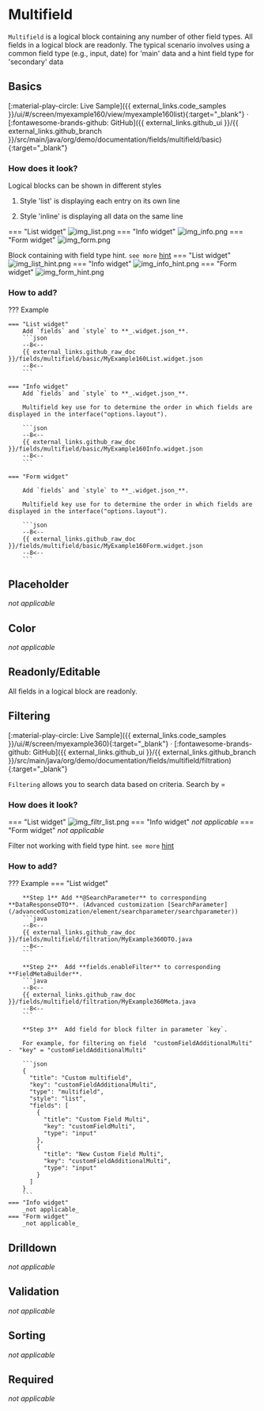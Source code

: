 # Multifield

`Multifield` is a logical block containing any number of other field types. All fields in a logical block are readonly.
The typical scenario involves using a common field type (e.g., input, date) for 'main' data and a hint field type for 'secondary' data

## Basics
[:material-play-circle: Live Sample]({{ external_links.code_samples }}/ui/#/screen/myexample160/view/myexample160list){:target="_blank"} ·
[:fontawesome-brands-github: GitHub]({{ external_links.github_ui }}/{{ external_links.github_branch }}/src/main/java/org/demo/documentation/fields/multifield/basic){:target="_blank"}
### How does it look?

Logical blocks can be shown in different styles

1) Style 'list' is displaying each entry on its own line

2) Style 'inline' is displaying all data on the same line

=== "List widget"
    ![img_list.png](img_list.png)
=== "Info widget"
    ![img_info.png](img_info.png)
=== "Form widget"
    ![img_form.png](img_form.png)

Block containing with field type hint. `see more` [hint](/widget/fields/field/hint/hint)
=== "List widget"
    ![img_list_hint.png](img_list_hint.png)
=== "Info widget"
    ![img_info_hint.png](img_info_hint.png)
=== "Form widget"
    ![img_form_hint.png](img_form_hint.png)


### How to add?

??? Example
    
    === "List widget"
        Add `fields` and `style` to **_.widget.json_**.
        ```json
        --8<--
        {{ external_links.github_raw_doc }}/fields/multifield/basic/MyExample160List.widget.json
        --8<--
        ```     

    === "Info widget"
        Add `fields` and `style` to **_.widget.json_**.

        Multifield key use for to determine the order in which fields are displayed in the interface("options.layout").

        ```json
        --8<--
        {{ external_links.github_raw_doc }}/fields/multifield/basic/MyExample160Info.widget.json
        --8<--
        ```

    === "Form widget"

        Add `fields` and `style` to **_.widget.json_**.

        Multifield key use for to determine the order in which fields are displayed in the interface("options.layout").

        ```json
        --8<--
        {{ external_links.github_raw_doc }}/fields/multifield/basic/MyExample160Form.widget.json
        --8<--
        ```

## Placeholder
_not applicable_

## Color
_not applicable_

## Readonly/Editable
All fields in a logical block are readonly.


## Filtering
[:material-play-circle: Live Sample]({{ external_links.code_samples }}/ui/#/screen/myexample360){:target="_blank"} ·
[:fontawesome-brands-github: GitHub]({{ external_links.github_ui }}/{{ external_links.github_branch }}/src/main/java/org/demo/documentation/fields/multifield/filtration){:target="_blank"}

`Filtering` allows you to search data based on criteria. Search by =
### How does it look?
 
=== "List widget"
    ![img_filtr_list.png](img_filtr_list.png)
=== "Info widget"
    _not applicable_
=== "Form widget"
    _not applicable_

Filter not working with field type hint. `see more` [hint](/features/element/hint/hint)

### How to add?
??? Example
    === "List widget"

        **Step 1** Add **@SearchParameter** to corresponding **DataResponseDTO**. (Advanced customization [SearchParameter](/advancedCustomization/element/searchparameter/searchparameter))
        ```java
        --8<--
        {{ external_links.github_raw_doc }}/fields/multifield/filtration/MyExample360DTO.java
        --8<--
        ```
 
        **Step 2**  Add **fields.enableFilter** to corresponding **FieldMetaBuilder**.
        ```java
        --8<--
        {{ external_links.github_raw_doc }}/fields/multifield/filtration/MyExample360Meta.java
        --8<--
        ```
 
        **Step 3**  Add field for block filter in parameter `key`. 
        
        For example, for filtering on field  "customFieldAdditionalMulti" -  "key" = "customFieldAdditionalMulti"
        
        ```json
        {
          "title": "Custom multifield",
          "key": "customFieldAdditionalMulti",
          "type": "multifield",
          "style": "list",
          "fields": [
            {
              "title": "Custom Field Multi",
              "key": "customFieldMulti",
              "type": "input"
            },
            {
              "title": "New Custom Field Multi",
              "key": "customFieldAdditionalMulti",
              "type": "input"
            }
          ]
        }
        ```
    === "Info widget"
        _not applicable_
    === "Form widget"
        _not applicable_


## Drilldown
_not applicable_

## Validation
_not applicable_

## Sorting
_not applicable_

## Required
_not applicable_